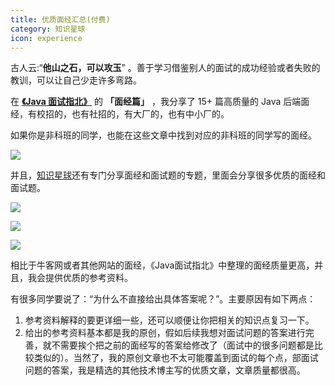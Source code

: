 ```yaml
---
title: 优质面经汇总(付费)
category: 知识星球
icon: experience
---
```


古人云:“**他山之石，可以攻玉**” 。善于学习借鉴别人的面试的成功经验或者失败的教训，可以让自己少走许多弯路。

在 **[《Java 面试指北》](../zhuanlan/java-mian-shi-zhi-bei.md)** 的 **「面经篇」** ，我分享了 15+ 篇高质量的 Java 后端面经，有校招的，也有社招的，有大厂的，也有中小厂的。

如果你是非科班的同学，也能在这些文章中找到对应的非科班的同学写的面经。

![](https://oss.javaguide.cn/githubjuejinjihua/thinkimage-20220612185810480.png)

并且，[知识星球](https://javaguide.cn/about-the-author/zhishixingqiu-two-years.html)还有专门分享面经和面试题的专题，里面会分享很多优质的面经和面试题。

![](https://oss.javaguide.cn/xingqiu/image-20220304120018731.png)

![](https://oss.javaguide.cn/xingqiu/image-20220628101743381.png)

![](https://oss.javaguide.cn/xingqiu/image-20220628101805897.png)

相比于牛客网或者其他网站的面经，《Java面试指北》中整理的面经质量更高，并且，我会提供优质的参考资料。

有很多同学要说了：“为什么不直接给出具体答案呢？”。主要原因有如下两点：

1. 参考资料解释的要更详细一些，还可以顺便让你把相关的知识点复习一下。
2. 给出的参考资料基本都是我的原创，假如后续我想对面试问题的答案进行完善，就不需要挨个把之前的面经写的答案给修改了（面试中的很多问题都是比较类似的）。当然了，我的原创文章也不太可能覆盖到面试的每个点，部面试问题的答案，我是精选的其他技术博主写的优质文章，文章质量都很高。

<!-- @include: @planet.snippet.md -->
